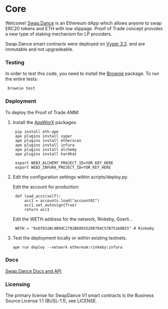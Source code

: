 # Core

Welcome! [Swap.Dance](https://swap.dance/) is an Ethereum dApp which allows anyone to swap ERC20 tokens and ETH with low slippage. Proof of Trade concept provides a new type of staking mechanism for LP providers.

Swap.Dance smart contracts were deployed on [Vyper 3.3](https://github.com/vyperlang/vyper). and are immutable and not upgradeable.

### Testing
In order to test this code, you need to install the [Brownie](https://github.com/eth-brownie/brownie) package. To run the entire tests:

```buildoutcfg
 brownie test
```

### Deployment

To deploy the Proof of Trade AMM:
1. Install the [ApeWorX](https://github.com/ApeWorX/ape) packages:
   ```buildoutcfg
    pip install eth-ape
    ape plugins install vyper
    ape plugins install etherscan
    ape plugins install infura
    ape plugins install alchemy
    ape plugins install hardhat
    ```
   ```buildoutcfg
    export WEB3_ALCHEMY_PROJECT_ID=YOR_KEY_HERE 
    export WEB3_INFURA_PROJECT_ID=YOR_KEY_HERE 
    ```
2. Edit the configuration settings within scripts/deploy.py.
   
   Edit the account for production:
   ```buildoutcfg
    def load_accs(self):
        acc1 = accounts.load("account01")
        acc1.set_autosign(True)
        return acc1
    ```
   Edit the WETH address for the network, Rinkeby, Goerli...
   ```buildoutcfg
    WETH = "0xDf032Bc4B9dC2782Bb09352007D4C57B75160B15" # Rinkeby
    ```
3. Test the deployment locally or within existing testnets.
    ```buildoutcfg
    ape run deploy --network ethereum:rinkeby:infura 
    ```
   
### Docs
[Swap.Dance Docs and API](https://docs.swap.dance/)

### Licensing
The primary license for SwapDance V1 smart contracts is the Business Source License 1.1 (BUSL-1.1), see LICENSE.